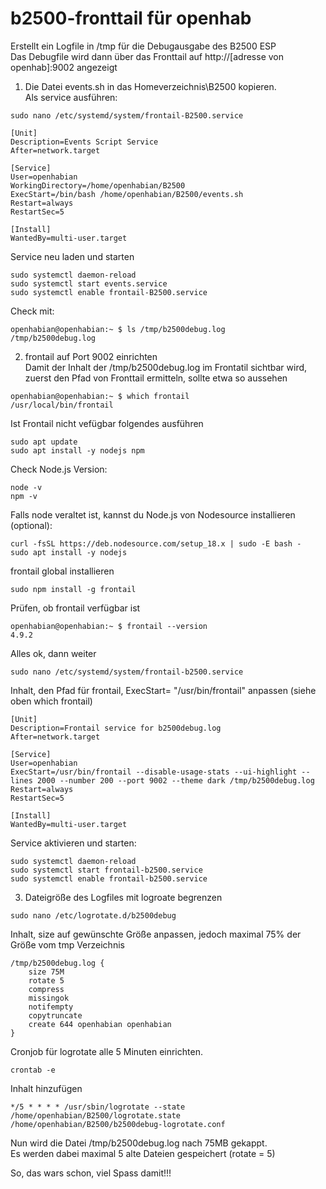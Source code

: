 # b2500-fronttail für openhab


Erstellt ein Logfile in /tmp für die Debugausgabe des B2500 ESP  
Das Debugfile wird dann über das Fronttail auf http://[adresse von openhab]:9002 angezeigt  

1. Die Datei events.sh in das Homeverzeichnis\B2500 kopieren.  
Als service ausführen:  
```
sudo nano /etc/systemd/system/frontail-B2500.service
```
```
[Unit]
Description=Events Script Service
After=network.target

[Service]
User=openhabian
WorkingDirectory=/home/openhabian/B2500
ExecStart=/bin/bash /home/openhabian/B2500/events.sh
Restart=always
RestartSec=5

[Install]
WantedBy=multi-user.target
```
Service neu laden und starten  
```
sudo systemctl daemon-reload
sudo systemctl start events.service
sudo systemctl enable frontail-B2500.service
```
Check mit:  
```
openhabian@openhabian:~ $ ls /tmp/b2500debug.log
/tmp/b2500debug.log
```

2. frontail auf Port 9002 einrichten  
Damit der Inhalt der /tmp/b2500debug.log im Frontatil sichtbar wird, zuerst den Pfad von Fronttail ermitteln, sollte etwa so aussehen  
```
openhabian@openhabian:~ $ which frontail
/usr/local/bin/frontail
```
Ist Frontail nicht vefügbar folgendes ausführen  
```
sudo apt update
sudo apt install -y nodejs npm
```
Check Node.js Version:  
```
node -v
npm -v
```
Falls node veraltet ist, kannst du Node.js von Nodesource installieren (optional):  
```
curl -fsSL https://deb.nodesource.com/setup_18.x | sudo -E bash -
sudo apt install -y nodejs
```
frontail global installieren
```
sudo npm install -g frontail
```
Prüfen, ob frontail verfügbar ist
```
openhabian@openhabian:~ $ frontail --version
4.9.2
```
Alles ok, dann weiter
```
sudo nano /etc/systemd/system/frontail-b2500.service
```
Inhalt, den Pfad für frontail, ExecStart= "/usr/bin/frontail" anpassen (siehe oben which frontail)
```
[Unit]
Description=Frontail service for b2500debug.log
After=network.target

[Service]
User=openhabian
ExecStart=/usr/bin/frontail --disable-usage-stats --ui-highlight --lines 2000 --number 200 --port 9002 --theme dark /tmp/b2500debug.log
Restart=always
RestartSec=5

[Install]
WantedBy=multi-user.target
```
Service aktivieren und starten:
```
sudo systemctl daemon-reload
sudo systemctl start frontail-b2500.service
sudo systemctl enable frontail-b2500.service
```
3. Dateigröße des Logfiles mit logroate begrenzen
```
sudo nano /etc/logrotate.d/b2500debug
```
Inhalt, size auf gewünschte Größe anpassen, jedoch maximal 75% der Größe vom tmp Verzeichnis
```
/tmp/b2500debug.log {
    size 75M
    rotate 5
    compress
    missingok
    notifempty
    copytruncate
    create 644 openhabian openhabian
}
```
Cronjob für logrotate alle 5 Minuten einrichten.
```
crontab -e
```
Inhalt hinzufügen
```
*/5 * * * * /usr/sbin/logrotate --state /home/openhabian/B2500/logrotate.state /home/openhabian/B2500/b2500debug-logrotate.conf
```

Nun wird die Datei /tmp/b2500debug.log nach 75MB gekappt.  
Es werden dabei maximal 5 alte Dateien gespeichert (rotate = 5)  
  
So, das wars schon, viel Spass damit!!!
